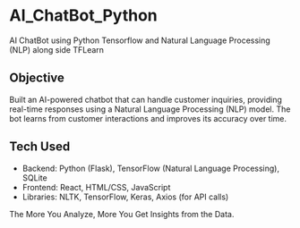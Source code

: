 # AI_ChatBot_Python
AI ChatBot using Python Tensorflow and Natural Language Processing (NLP) along side TFLearn

<H2><B>Objective </B></H2>
Built an AI-powered chatbot that can handle customer inquiries, providing real-time responses using a Natural Language Processing (NLP) model. The bot learns from customer interactions and improves its accuracy over time.



<H2>Tech Used</H2>

- Backend: Python (Flask), TensorFlow (Natural Language Processing), SQLite
- Frontend: React, HTML/CSS, JavaScript
- Libraries: NLTK, TensorFlow, Keras, Axios (for API calls)


The More You Analyze, More You Get Insights from the Data.
